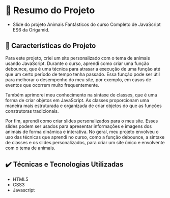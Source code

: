 <h1> 📁 Resumo do Projeto</h1>

- Slide do projeto Animais Fantásticos do curso Completo de JavaScript ES6 da Origamid.

🔨 Características do Projeto
---
Para este projeto, criei um site personalizado com o tema de animais usando JavaScript. Durante o curso, aprendi como criar uma função debounce, que é uma técnica para atrasar a execução de uma função até que um certo período de tempo tenha passado. Essa função pode ser útil para melhorar o desempenho do meu site, por exemplo, em casos de eventos que ocorrem muito frequentemente.

Também aprimorei meu conhecimento na sintaxe de classes, que é uma forma de criar objetos em JavaScript. As classes proporcionam uma maneira mais estruturada e organizada de criar objetos do que as funções construtoras tradicionais.

Por fim, aprendi como criar slides personalizados para o meu site. Esses slides podem ser usados para apresentar informações e imagens dos animais de forma dinâmica e interativa. No geral, meu projeto envolveu o uso das técnicas que aprendi no curso, como a função debounce, a sintaxe de classes e os slides personalizados, para criar um site único e envolvente com o tema de animais.

✔️ Técnicas e Tecnologias Utilizadas
---
- HTML5
- CSS3
- Javascript
